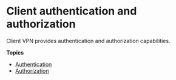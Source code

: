 # Client authentication and authorization<a name="authentication-authorization"></a>

Client VPN provides authentication and authorization capabilities\.

**Topics**
+ [Authentication](client-authentication.md)
+ [Authorization](client-authorization.md)